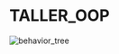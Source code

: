 # TALLER_OOP

![behavior_tree](https://github.com/user-attachments/assets/75648f2c-3c08-4f8b-85f3-37938fee0afb)
